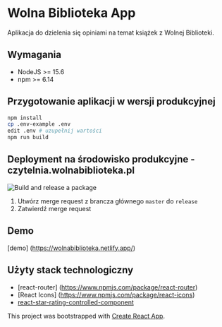 Wolna Biblioteka App 
====================

Aplikacja do dzielenia się opiniami na temat książek z Wolnej Biblioteki. 

## Wymagania

- NodeJS >= 15.6
- npm >= 6.14

## Przygotowanie aplikacji w wersji produkcyjnej

```bash
npm install
cp .env-example .env
edit .env # uzupełnij wartości
npm run build
```

## Deployment na środowisko produkcyjne - czytelnia.wolnabiblioteka.pl

![Build and release a package](https://github.com/TomekSkoczylas/wolnabib/workflows/Build%20and%20release%20a%20package/badge.svg)

1. Utwórz merge request z brancza głównego `master` do `release`
2. Zatwierdź merge request

## Demo

[demo] (https://wolnabiblioteka.netlify.app/)

## Użyty stack technologiczny

- [react-router] (https://www.npmjs.com/package/react-router)
- [React Icons] (https://www.npmjs.com/package/react-icons)
- [react-star-rating-controlled-component](https://www.npmjs.com/package/react-star-rating-controlled-component)


This project was bootstrapped with [Create React App](https://github.com/facebook/create-react-app).
